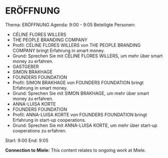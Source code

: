 # ERÖFFNUNG
Thema: ERÖFFNUNG
Agenda: 9:00 - 9:05
Beteiligte Personen:
- CÉLINE FLORES WILLERS
- THE PEOPLE BRANDING COMPANY
- Profil: CÉLINE FLORES WILLERS von THE PEOPLE BRANDING COMPANY bringt Erfahrung in smart money.
- Grund: Sprechen Sie mit CÉLINE FLORES WILLERS, um mehr über smart money zu erfahren.
- GASTGEBER
- SIMON BRAKHAGE
- FOUNDERS FOUNDATION
- Profil: SIMON BRAKHAGE von FOUNDERS FOUNDATION bringt Erfahrung in smart money.
- Grund: Sprechen Sie mit SIMON BRAKHAGE, um mehr über smart money zu erfahren.
- ANNA-LUISA KORTE
- FOUNDERS FOUNDATION
- Profil: ANNA-LUISA KORTE von FOUNDERS FOUNDATION bringt Erfahrung in start-up cooperations.
- Grund: Sprechen Sie mit ANNA-LUISA KORTE, um mehr über start-up cooperations zu erfahren.

Start: 9:00
End: 9:05

**Connection to Miele:** This content relates to ongoing work at Miele.
